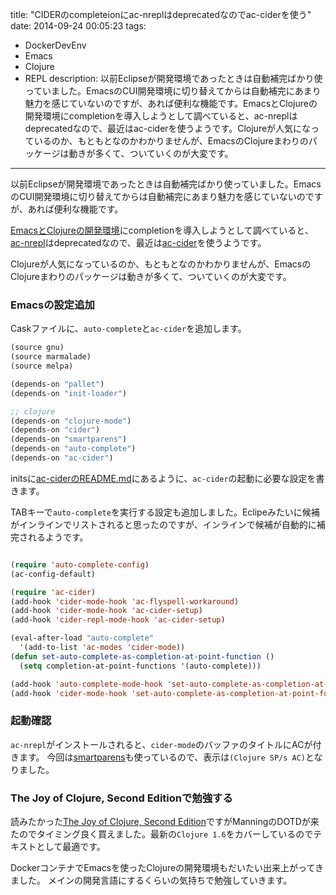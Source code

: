 title: "CIDERのcompleteionにac-nreplはdeprecatedなのでac-ciderを使う"
date: 2014-09-24 00:05:23
tags:
 - DockerDevEnv
 - Emacs
 - Clojure
 - REPL
description: 以前Eclipseが開発環境であったときは自動補完ばかり使っていました。EmacsのCUI開発環境に切り替えてからは自動補完にあまり魅力を感じていないのですが、あれば便利な機能です。EmacsとClojureの開発環境にcompletionを導入しようとして調べていると、ac-nreplはdeprecatedなので、最近はac-ciderを使うようです。Clojureが人気になっているのか、もともとなのかわかりませんが、EmacsのClojureまわりのパッケージは動きが多くて、ついていくのが大変です。
---

以前Eclipseが開発環境であったときは自動補完ばかり使っていました。EmacsのCUI開発環境に切り替えてからは自動補完にあまり魅力を感じていないのですが、あれば便利な機能です。

[EmacsとClojureの開発環境](/2014/09/20/docker-devenv-emacs24-clojure/)にcompletionを導入しようとして調べていると、[ac-nrepl](https://github.com/clojure-emacs/ac-nrepl)はdeprecatedなので、最近は[ac-cider](https://github.com/clojure-emacs/ac-cider)を使うようです。

Clojureが人気になっているのか、もともとなのかわかりませんが、EmacsのClojureまわりのパッケージは動きが多くて、ついていくのが大変です。

<!-- more -->

### Emacsの設定追加

Caskファイルに、`auto-complete`と`ac-cider`を追加します。

``` el ~/docker_apps/clojure/.emacs.d/Cask
(source gnu)
(source marmalade)
(source melpa)

(depends-on "pallet")
(depends-on "init-loader")

;; clojure
(depends-on "clojure-mode")
(depends-on "cider")
(depends-on "smartparens")
(depends-on "auto-complete")
(depends-on "ac-cider")
```

initsに[ac-ciderのREADME.md](https://github.com/clojure-emacs/ac-cider)にあるように、`ac-cider`の起動に必要な設定を書きます。

TABキーで`auto-complete`を実行する設定も追加しました。Eclipeみたいに候補がインラインでリストされると思ったのですが、インラインで候補が自動的に補完されるようです。

``` el  ~/docker_apps/clojure/.emacs.d/inits/03-ac-cider.el

(require 'auto-complete-config)
(ac-config-default)

(require 'ac-cider)
(add-hook 'cider-mode-hook 'ac-flyspell-workaround)
(add-hook 'cider-mode-hook 'ac-cider-setup)
(add-hook 'cider-repl-mode-hook 'ac-cider-setup)

(eval-after-load "auto-complete"
  '(add-to-list 'ac-modes 'cider-mode))
(defun set-auto-complete-as-completion-at-point-function ()
  (setq completion-at-point-functions '(auto-complete)))

(add-hook 'auto-complete-mode-hook 'set-auto-complete-as-completion-at-point-function)
(add-hook 'cider-mode-hook 'set-auto-complete-as-completion-at-point-function)
```

### 起動確認

`ac-nrepl`がインストールされると、`cider-mode`のバッファのタイトルにACが付きます。
今回は[smartparens](https://github.com/Fuco1/smartparens)も使っているので、表示は`(Clojure SP/s AC)`となりました。

### The Joy of Clojure, Second Editionで勉強する

読みたかった[The Joy of Clojure, Second Edition](http://www.manning.com/fogus2/)ですがManningのDOTDが来たのでタイミング良く買えました。最新の`Clojure 1.6`をカバーしているのでテキストとして最適です。

DockerコンテナでEmacsを使ったClojureの開発環境もだいたい出来上がってきました。
メインの開発言語にするくらいの気持ちで勉強していきます。

